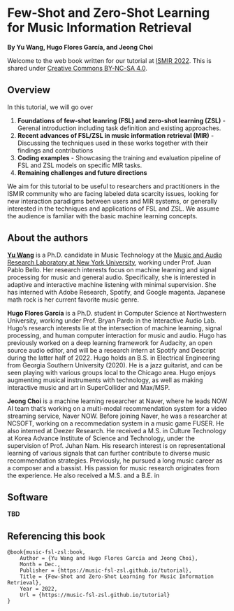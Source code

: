# Few-Shot and Zero-Shot Learning for Music Information Retrieval

**By Yu Wang, Hugo Flores García, and Jeong Choi**

Welcome to the web book written for our tutorial at [ISMIR 2022](https://ismir2022.ismir.net/). This is shared under [Creative Commons BY-NC-SA 4.0](https://github.com/source-separation/tutorial/blob/master/LICENSE.txt).

## Overview
In this tutorial, we will go over
1. **Foundations of few-shot leanring (FSL) and zero-shot learning (ZSL)** - Gerenal introduction including task definition and existing approaches.
2. **Recent advances of FSL/ZSL in music information retrieval (MIR)** - Discussing the techniques used in these works together with their findings and contributions
3. **Coding examples** - Showcasing the training and evaluation pipeline of FSL and ZSL models on specific MIR tasks.
4. **Remaining challenges and future directions**

We aim for this tutorial to be useful to researchers and practitioners in the ISMIR community who are facing labeled data scarcity issues, looking for new interaction paradigms between users and MIR systems, or generally interested in the techniques and applications of FSL and ZSL. We assume the audience is familiar with the basic machine learning concepts.

## About the authors

[**Yu Wang**](https://y-wang.weebly.com/) is a Ph.D. candidate in Music Technology at the [Music and Audio Research Laboratory at New York University](https://steinhardt.nyu.edu/marl), working under Prof. Juan Pablo Bello. Her research interests focus on machine learning and signal processing for music and general audio. Specifically, she is interested in adaptive and interactive machine listening with minimal supervision. She has interned with Adobe Research, Spotify, and Google magenta. Japanese math rock is her current favorite music genre.

**Hugo Flores García** is a Ph.D. student in Computer Science at Northwestern University, working under Prof. Bryan Pardo in the Interactive Audio Lab. Hugo’s research interests lie at the intersection of machine learning, signal processing, and human computer interaction for music and audio. Hugo has previously worked on a deep learning framework for Audacity, an open source audio editor, and will be a research intern at Spotify and Descript during the latter half of 2022. Hugo holds an B.S. in Electrical Engineering from Georgia Southern University (2020). He is a jazz guitarist, and can be seen playing with various groups local to the Chicago area. Hugo enjoys augmenting musical instruments with technology, as well as making interactive music and art in SuperCollider and Max/MSP.

**Jeong Choi** is a machine learning researcher at Naver, where he leads NOW AI team that’s working on a multi-modal recommendation system for a video streaming service, Naver NOW. Before joining Naver, he was a researcher at NCSOFT, working on a recommedation system in a music game FUSER. He also interned at Deezer Research. He received a M.S. in Culture Technology at Korea Advance Institute of Science and Technology, under the supervision of Prof. Juhan Nam. His research interest is on representational learning of various signals that can further contribute to diverse music recommendation strategies. Previously, he pursued a long music career as a composer and a bassist. His passion for music research originates from the experience. He also received a M.S. and a B.E. in 

## Software
**TBD**

## Referencing this book
```
@book{music-fsl-zsl:book,
	Author = {Yu Wang and Hugo Flores García and Jeong Choi},
	Month = Dec.,
	Publisher = {https://music-fsl-zsl.github.io/tutorial},
	Title = {Few-Shot and Zero-Shot Learning for Music Information Retrieval},
	Year = 2022,
	Url = {https://music-fsl-zsl.github.io/tutorial}
}
```

